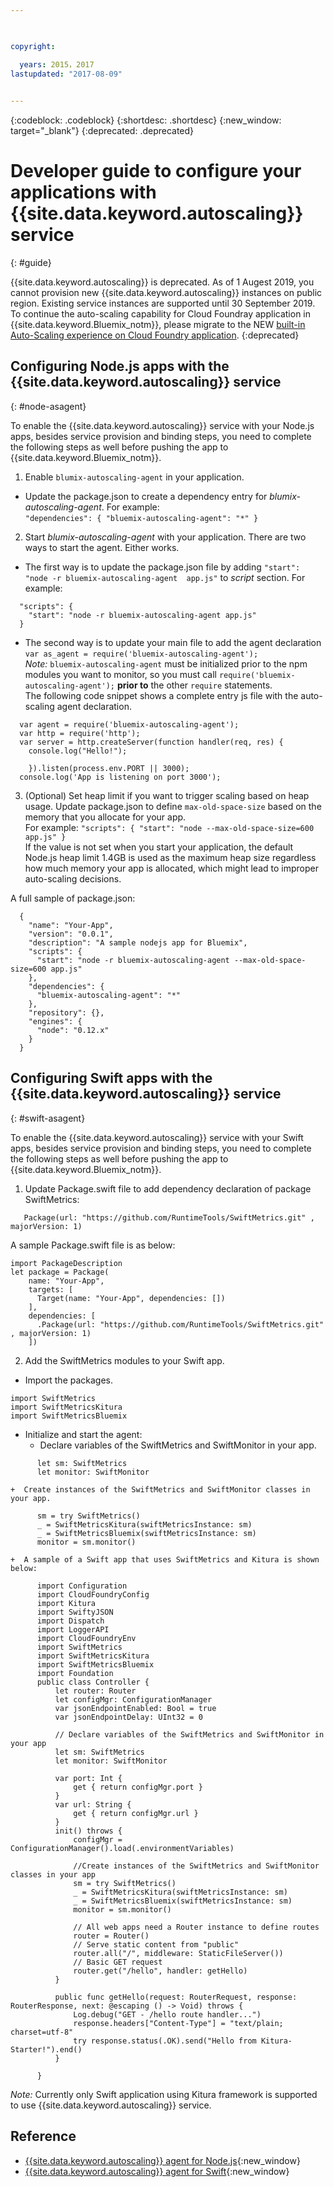 ```yaml
---

 

copyright:

  years: 2015，2017
lastupdated: "2017-08-09"  
 

---
```


{:codeblock: .codeblock}
{:shortdesc: .shortdesc}
{:new_window: target="_blank"}
{:deprecated: .deprecated}

# Developer guide to configure your applications with {{site.data.keyword.autoscaling}} service
{: #guide}

{{site.data.keyword.autoscaling}} is deprecated. As of 1 Augest 2019, you cannot provision new {{site.data.keyword.autoscaling}} instances on public region. Existing service instances are supported until 30 September 2019. To continue the auto-scaling capability for Cloud Foundray application in {{site.data.keyword.Bluemix_notm}}, please migrate to the NEW [built-in Auto-Scaling experience on Cloud Foundry application](https://{DomainName}/docs/cloud-foundry-public?topic=cloud-foundry-public-autoscale_cloud_foundry_apps). 
{:deprecated}

## Configuring Node.js apps with the {{site.data.keyword.autoscaling}} service
{: #node-asagent}

To enable the {{site.data.keyword.autoscaling}} service with your Node.js apps, besides service provision and binding steps, you need to complete the following steps as well before pushing the app to {{site.data.keyword.Bluemix_notm}}.
1. Enable `blumix-autoscaling-agent` in your application.
  + Update the package.json to create a dependency entry for *blumix-autoscaling-agent*. For example:<br/> 
  `"dependencies": {
    "bluemix-autoscaling-agent": "*"
  }`
2. Start *blumix-autoscaling-agent* with your application.
There are two ways to start the agent. Either works. 
  + The first way is to update the package.json file by adding `"start": "node -r bluemix-autoscaling-agent  app.js"` to *script* section. For example:<br/>
```
  "scripts": {
    "start": "node -r bluemix-autoscaling-agent app.js"
  } 
```
  + The second way is to update your main file to add the agent declaration `var as_agent = require('bluemix-autoscaling-agent');` <br/>
  *Note:* `bluemix-autoscaling-agent` must be initialized prior to the npm modules you want to monitor, so you must call `require('bluemix-autoscaling-agent');` **prior to** the other `require` statements. <br/>
  The following code snippet shows a complete entry js file with the auto-scaling agent declaration.<br/> 
```
  var agent = require('bluemix-autoscaling-agent');
  var http = require('http');
  var server = http.createServer(function handler(req, res) {
    console.log("Hello!");
    
    }).listen(process.env.PORT || 3000);
  console.log('App is listening on port 3000');
```

3. (Optional) Set heap limit if you want to trigger scaling based on heap usage. Update package.json to define `max-old-space-size` based on the memory that you allocate for your app. <br/> For example: 
  `
  "scripts": {
    "start": "node --max-old-space-size=600 app.js"
  }
  `
<br/> If the value is not set when you start your application, the default Node.js heap limit 1.4GB is used as the maximum heap size regardless how much memory your app is allocated, which might lead to improper auto-scaling decisions.<br/>

A full sample of package.json:
```
  {
    "name": "Your-App",
    "version": "0.0.1",
    "description": "A sample nodejs app for Bluemix",
    "scripts": {
      "start": "node -r bluemix-autoscaling-agent --max-old-space-size=600 app.js"
    },
    "dependencies": {
      "bluemix-autoscaling-agent": "*"
    },
    "repository": {},
    "engines": {
      "node": "0.12.x"
    } 
  }
``` 

## Configuring Swift apps with the {{site.data.keyword.autoscaling}} service
{: #swift-asagent}

To enable the {{site.data.keyword.autoscaling}} service with your Swift apps, besides service provision and binding steps, you need to complete the following steps as well before pushing the app to {{site.data.keyword.Bluemix_notm}}.

1. Update Package.swift file to add dependency declaration of package SwiftMetrics: 
```
   Package(url: "https://github.com/RuntimeTools/SwiftMetrics.git" , majorVersion: 1)
```
   A sample Package.swift file is as below: 
```
import PackageDescription
let package = Package(
    name: "Your-App",
    targets: [
      Target(name: "Your-App", dependencies: [])
    ],
    dependencies: [
      .Package(url: "https://github.com/RuntimeTools/SwiftMetrics.git" , majorVersion: 1)
    ]) 
```
2. Add the SwiftMetrics modules to your Swift app. 
 + Import the packages.
```   
import SwiftMetrics
import SwiftMetricsKitura
import SwiftMetricsBluemix
```
 + Initialize and start the agent: 
    +  Declare variables of the SwiftMetrics and SwiftMonitor in your app.
```   
      let sm: SwiftMetrics
      let monitor: SwiftMonitor
```
    +  Create instances of the SwiftMetrics and SwiftMonitor classes in your app.
```   
      sm = try SwiftMetrics()
      _ = SwiftMetricsKitura(swiftMetricsInstance: sm)
      _ = SwiftMetricsBluemix(swiftMetricsInstance: sm)
      monitor = sm.monitor()
```
    +  A sample of a Swift app that uses SwiftMetrics and Kitura is shown below:
```
      import Configuration
      import CloudFoundryConfig
      import Kitura
      import SwiftyJSON
      import Dispatch
      import LoggerAPI
      import CloudFoundryEnv
      import SwiftMetrics
      import SwiftMetricsKitura
      import SwiftMetricsBluemix
      import Foundation
      public class Controller {
          let router: Router
          let configMgr: ConfigurationManager
          var jsonEndpointEnabled: Bool = true
          var jsonEndpointDelay: UInt32 = 0

          // Declare variables of the SwiftMetrics and SwiftMonitor in your app
          let sm: SwiftMetrics
          let monitor: SwiftMonitor

          var port: Int {
              get { return configMgr.port }
          }
          var url: String {
              get { return configMgr.url }
          }
          init() throws {
              configMgr = ConfigurationManager().load(.environmentVariables)

              //Create instances of the SwiftMetrics and SwiftMonitor classes in your app
              sm = try SwiftMetrics()
              _ = SwiftMetricsKitura(swiftMetricsInstance: sm)
              _ = SwiftMetricsBluemix(swiftMetricsInstance: sm)
              monitor = sm.monitor()

              // All web apps need a Router instance to define routes
              router = Router()
              // Serve static content from "public"
              router.all("/", middleware: StaticFileServer())
              // Basic GET request
              router.get("/hello", handler: getHello)
          }
          
          public func getHello(request: RouterRequest, response: RouterResponse, next: @escaping () -> Void) throws {
              Log.debug("GET - /hello route handler...")
              response.headers["Content-Type"] = "text/plain; charset=utf-8"
              try response.status(.OK).send("Hello from Kitura-Starter!").end()
          }

      }
```

*Note:* Currently only Swift application using Kitura framework is supported to use {{site.data.keyword.autoscaling}} service.

## Reference
* [{{site.data.keyword.autoscaling}} agent for Node.js](https://www.npmjs.com/package/bluemix-autoscaling-agent){:new_window}
* [{{site.data.keyword.autoscaling}} agent for Swift](https://github.com/RuntimeTools/SwiftMetrics){:new_window}
